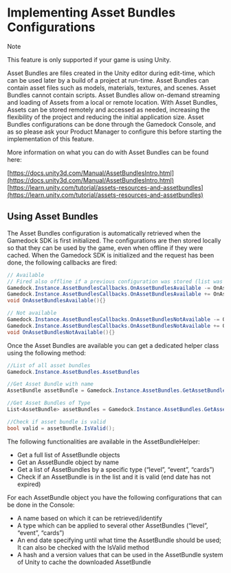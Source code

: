 # Implementing Asset Bundles Configurations

> [!NOTE]
> This feature is only supported if your game is using Unity.

Asset Bundles are files created in the Unity editor during edit-time, which can be used later by a build of a project at run-time. Asset Bundles can contain asset files such as models, materials, textures, and scenes. Asset Bundles cannot contain scripts. Asset Bundles allow on-demand streaming and loading of Assets from a local or remote location. With Asset Bundles, Assets can be stored remotely and accessed as needed, increasing the flexibility of the project and reducing the initial application size. Asset Bundles configurations can be done through the Gamedock Console, and as so please ask your Product Manager to configure this before starting the implementation of this feature.

More information on what you can do with Asset Bundles can be found here:

[https://docs.unity3d.com/Manual/AssetBundlesIntro.html](https://docs.unity3d.com/Manual/AssetBundlesIntro.html)
[https://learn.unity.com/tutorial/assets-resources-and-assetbundles](https://learn.unity.com/tutorial/assets-resources-and-assetbundles)

## Using Asset Bundles

The Asset Bundles configuration is automatically retrieved when the Gamedock SDK is first initialized. The configurations are then stored locally so that they can be used by the game, even when offline if they were cached. When the Gamedock SDK is initialized and the request has been done, the following callbacks are fired:

~~~csharp
// Available
// Fired also offline if a previous configuration was stored (list was not empty)
Gamedock.Instance.AssetBundlesCallbacks.OnAssetBundlesAvailable -= OnAssetBundlesAvailable;
Gamedock.Instance.AssetBundlesCallbacks.OnAssetBundlesAvailable += OnAssetBundlesAvailable;
void OnAssetBundlesAvailable(){}

// Not available
Gamedock.Instance.AssetBundlesCallbacks.OnAssetBundlesNotAvailable -= OnAssetBundlesNotAvailable;
Gamedock.Instance.AssetBundlesCallbacks.OnAssetBundlesNotAvailable += OnAssetBundlesNotAvailable;
void OnAssetBundlesNotAvailable(){}
~~~

Once the Asset Bundles are available you can get a dedicated helper class using the following method:

~~~csharp
//List of all asset bundles
Gamedock.Instance.AssetBundles.AssetBundles

//Get Asset Bundle with name
AssetBundle assetBundle = Gamedock.Instance.AssetBundles.GetAssetBundle("goldplane");

//Get Asset Bundles of Type
List<AssetBundle> assetBundles = Gamedock.Instance.AssetBundles.GetAssetBundlesOfType("level");

//Check if asset bundle is valid
bool valid = assetBundle.IsValid();
~~~

The following functionalities are available in the AssetBundleHelper:
* Get a full list of AssetBundle objects
* Get an AssetBundle object by name
* Get a list of AssetBundles by a specific type (“level”, “event”, “cards”)
* Check if an AssetBundle is in the list and it is valid (end date has not expired)

For each AssetBundle object you have the following configurations that can be done in the Console:
* A name based on which it can be retrieved/identify
* A type which can be applied to several other AssetBundles (“level”, “event”, “cards”)
* An end date specifying until what time the AssetBundle should be used; It can also be checked with the IsValid method
* A hash and a version values that can be used in the AssetBundle system of Unity to cache the downloaded AssetBundle